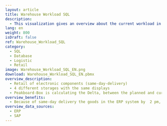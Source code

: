 ```yaml
---
layout: article
title: Warehouse Workload SQL
description: 
  - This visualization gives an overview about the current workload in a warehouse. It works with a SQL data source. To get it running you need to have the Microsoft SQL Server Native Client installed: https://www.microsoft.com/en-us/download/details.aspx?id=50402
lang: en
weight: 800
isDraft: false
ref: Warehouse_Workload_SQL
category:
  - SQL
  - Database
  - Logistic
  - Retail
image: Warehouse_Workload_SQL_EN.png
download: Warehouse_Workload_SQL_EN.pbmx
overview_description:
  - Retail of electronic components (same-day-delivery)​ 
  - 4 different storages with the same displays 
  - ​Peakboard-Box is calculating the Delta, between the planned and current status ​
overview_benefits:
  - Because of same-day delivery the goods in the ERP system by  2 pm, has to packed and get ready by 4 pm  -> associated with high costs, because it is unpredictable how many people have to be deployed. Helpful to manage workforce.​
overview_data_sources:
  - ERP
  - SAP
---
```

